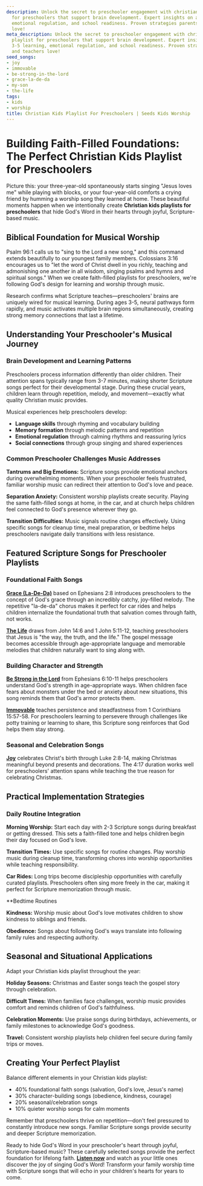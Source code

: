 ```yaml
---
description: Unlock the secret to preschooler engagement with christian kids playlist
  for preschoolers that support brain development. Expert insights on ages 3-5 learning,
  emotional regulation, and school readiness. Proven strategies parents and teachers
  love!
meta_description: Unlock the secret to preschooler engagement with christian kids
  playlist for preschoolers that support brain development. Expert insights on ages
  3-5 learning, emotional regulation, and school readiness. Proven strategies parents
  and teachers love!
seed_songs:
- joy
- immovable
- be-strong-in-the-lord
- grace-la-de-da
- my-son
- the-life
tags:
- kids
- worship
title: Christian Kids Playlist For Preschoolers | Seeds Kids Worship
---
```

# Building Faith-Filled Foundations: The Perfect Christian Kids Playlist for Preschoolers

Picture this: your three-year-old spontaneously starts singing "Jesus loves me" while playing with blocks, or your four-year-old comforts a crying friend by humming a worship song they learned at home. These beautiful moments happen when we intentionally create **Christian kids playlists for preschoolers** that hide God's Word in their hearts through joyful, Scripture-based music.

## Biblical Foundation for Musical Worship

Psalm 96:1 calls us to "sing to the Lord a new song," and this command extends beautifully to our youngest family members. Colossians 3:16 encourages us to "let the word of Christ dwell in you richly, teaching and admonishing one another in all wisdom, singing psalms and hymns and spiritual songs." When we create faith-filled playlists for preschoolers, we're following God's design for learning and worship through music.

Research confirms what Scripture teaches—preschoolers' brains are uniquely wired for musical learning. During ages 3-5, neural pathways form rapidly, and music activates multiple brain regions simultaneously, creating strong memory connections that last a lifetime.

## Understanding Your Preschooler's Musical Journey

### Brain Development and Learning Patterns

Preschoolers process information differently than older children. Their attention spans typically range from 3-7 minutes, making shorter Scripture songs perfect for their developmental stage. During these crucial years, children learn through repetition, melody, and movement—exactly what quality Christian music provides.

Musical experiences help preschoolers develop:
- **Language skills** through rhyming and vocabulary building
- **Memory formation** through melodic patterns and repetition
- **Emotional regulation** through calming rhythms and reassuring lyrics
- **Social connections** through group singing and shared experiences

### Common Preschooler Challenges Music Addresses

**Tantrums and Big Emotions:** Scripture songs provide emotional anchors during overwhelming moments. When your preschooler feels frustrated, familiar worship music can redirect their attention to God's love and peace.

**Separation Anxiety:** Consistent worship playlists create security. Playing the same faith-filled songs at home, in the car, and at church helps children feel connected to God's presence wherever they go.

**Transition Difficulties:** Music signals routine changes effectively. Using specific songs for cleanup time, meal preparation, or bedtime helps preschoolers navigate daily transitions with less resistance.

## Featured Scripture Songs for Preschooler Playlists

### Foundational Faith Songs

**[Grace (La-De-Da)](https://seedskidsworship.com/product/grace-la-de-da-ephesians-28/)** based on Ephesians 2:8 introduces preschoolers to the concept of God's grace through an incredibly catchy, joy-filled melody. The repetitive "la-de-da" chorus makes it perfect for car rides and helps children internalize the foundational truth that salvation comes through faith, not works.

**[The Life](https://seedskidsworship.com/product/the-life-john-146-1-john-511/)** draws from John 14:6 and 1 John 5:11-12, teaching preschoolers that Jesus is "the way, the truth, and the life." The gospel message becomes accessible through age-appropriate language and memorable melodies that children naturally want to sing along with.

### Building Character and Strength

**[Be Strong in the Lord](https://seedskidsworship.com/product/be-strong-in-the-lord-ephesians-610-11-2/)** from Ephesians 6:10-11 helps preschoolers understand God's strength in age-appropriate ways. When children face fears about monsters under the bed or anxiety about new situations, this song reminds them that God's armor protects them.

**[Immovable](https://seedskidsworship.com/product/immovable-1-corinthians-1557-58/)** teaches persistence and steadfastness from 1 Corinthians 15:57-58. For preschoolers learning to persevere through challenges like potty training or learning to share, this Scripture song reinforces that God helps them stay strong.

### Seasonal and Celebration Songs

**[Joy](https://seedskidsworship.com/product/joy-luke-28-14/)** celebrates Christ's birth through Luke 2:8-14, making Christmas meaningful beyond presents and decorations. The 4:17 duration works well for preschoolers' attention spans while teaching the true reason for celebrating Christmas.

## Practical Implementation Strategies

### Daily Routine Integration

**Morning Worship:** Start each day with 2-3 Scripture songs during breakfast or getting dressed. This sets a faith-filled tone and helps children begin their day focused on God's love.

**Transition Times:** Use specific songs for routine changes. Play worship music during cleanup time, transforming chores into worship opportunities while teaching responsibility.

**Car Rides:** Long trips become discipleship opportunities with carefully curated playlists. Preschoolers often sing more freely in the car, making it perfect for Scripture memorization through music.

**Bedtime Routines

**Kindness:** Worship music about God's love motivates children to show kindness to siblings and friends.

**Obedience:** Songs about following God's ways translate into following family rules and respecting authority.

## Seasonal and Situational Applications

Adapt your Christian kids playlist throughout the year:

**Holiday Seasons:** Christmas and Easter songs teach the gospel story through celebration.

**Difficult Times:** When families face challenges, worship music provides comfort and reminds children of God's faithfulness.

**Celebration Moments:** Use praise songs during birthdays, achievements, or family milestones to acknowledge God's goodness.

**Travel:** Consistent worship playlists help children feel secure during family trips or moves.

## Creating Your Perfect Playlist

Balance different elements in your Christian kids playlist:
- 40% foundational faith songs (salvation, God's love, Jesus's name)
- 30% character-building songs (obedience, kindness, courage)
- 20% seasonal/celebration songs
- 10% quieter worship songs for calm moments

Remember that preschoolers thrive on repetition—don't feel pressured to constantly introduce new songs. Familiar Scripture songs provide security and deeper Scripture memorization.

Ready to hide God's Word in your preschooler's heart through joyful, Scripture-based music? These carefully selected songs provide the perfect foundation for lifelong faith. **[Listen now](https://seedskidsworship.com/)** and watch as your little ones discover the joy of singing God's Word! Transform your family worship time with Scripture songs that will echo in your children's hearts for years to come.

<script type="application/ld+json">
{
  "@context": "https://schema.org",
  "@type": "Article",
  "headline": "Christian Kids Playlist For Preschoolers",
  "author": {
    "@type": "Organization",
    "name": "Seeds Kids Worship"
  },
  "publisher": {
    "@type": "Organization",
    "name": "Seeds Kids Worship",
    "logo": {
      "@type": "ImageObject",
      "url": "https://seedskidsworship.com/logo.png"
    }
  },
  "datePublished": "2025-09-04T09:21:58.051609",
  "dateModified": "2025-09-04T09:21:58.051640",
  "description": "Unlock the secret to preschooler engagement with christian kids playlist for preschoolers that support brain development. Expert insights on ages 3-5 learning, ",
  "mainEntityOfPage": {
    "@type": "WebPage",
    "@id": "https://seedskidsworship.com/activities/christian-kids-playlist-for-preschoolers/"
  }
}
</script>

<script type="application/ld+json">
{
  "@context": "https://schema.org",
  "@type": "Product",
  "name": "Joy",
  "description": "Christmas song celebrating the joy of Christ's birth from Luke 2:8-14",
  "url": "https://seedskidsworship.com/product/joy-luke-28-14/",
  "brand": {
    "@type": "Brand",
    "name": "Seeds Kids Worship"
  },
  "category": "Children's Christian Music",
  "album": "The Power of Encouragement / Seeds of Christmas"
}
</script>

<script type="application/ld+json">
{
  "@context": "https://schema.org",
  "@type": "Product",
  "name": "Immovable",
  "description": "Steadfast song about being immovable in the work of the Lord from 1 Corinthians 15:57-58",
  "url": "https://seedskidsworship.com/product/immovable-1-corinthians-1557-58/",
  "brand": {
    "@type": "Brand",
    "name": "Seeds Kids Worship"
  },
  "category": "Children's Christian Music",
  "album": "Power"
}
</script>

<script type="application/ld+json">
{
  "@context": "https://schema.org",
  "@type": "Product",
  "name": "Be Strong in the Lord",
  "description": "A song about spiritual strength and putting on God's armor",
  "url": "https://seedskidsworship.com/product/be-strong-in-the-lord-ephesians-610-11-2/",
  "brand": {
    "@type": "Brand",
    "name": "Seeds Kids Worship"
  },
  "category": "Children's Christian Music",
  "album": "The Armor of God"
}
</script>

<script type="application/ld+json">
{
  "@context": "https://schema.org",
  "@type": "Product",
  "name": "Grace (La-De-Da)",
  "description": "Joyful song teaching children about salvation by
